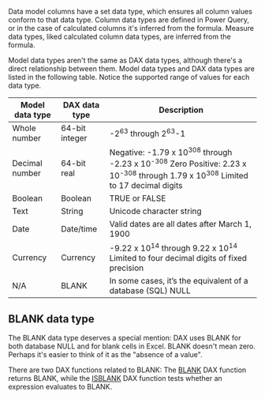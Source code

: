 Data model columns have a set data type, which ensures all column values conform to that data type. Column data types are defined in Power Query, or in the case of calculated columns it's inferred from the formula. Measure data types, liked calculated column data types, are inferred from the formula.

Model data types aren't the same as DAX data types, although there's a direct relationship between them. Model data types and DAX data types are listed in the following table. Notice the supported range of values for each data type.

|     Model data type    |     DAX data type     |     Description                                                                                                                                  |
|------------------------|-----------------------|--------------------------------------------------------------------------------------------------------------------------------------------------|
|     Whole number       |     64-bit integer    |     -2<sup>63</sup> through 2<sup>63</sup>-1                                                                                                                           |
|     Decimal number     |     64-bit   real     |     Negative: -1.79 x 10<sup>308</sup> through -2.23 x 10<sup>-308</sup>     Zero     Positive: 2.23 x 10<sup>-308</sup> through 1.79 x 10<sup>308</sup>      Limited to 17 decimal digits    |
|     Boolean            |     Boolean           |     TRUE or FALSE                                                                                                                                |
|     Text               |     String            |     Unicode character string                                                                                                                     |
|     Date               |     Date/time         |     Valid dates are all   dates after March 1, 1900                                                                                              |
|     Currency           |     Currency          |     -9.22 x 10<sup>14</sup> through 9.22 x 10<sup>14</sup>    Limited to four decimal digits of fixed precision                                                      |
|     N/A                |     BLANK             |     In some cases, it’s the equivalent of a database (SQL) NULL                                                                                  |

## BLANK data type

The BLANK data type deserves a special mention: DAX uses BLANK for both database NULL and for blank cells in Excel. BLANK doesn't mean zero. Perhaps it's easier to think of it as the "absence of a value".

There are two DAX functions related to BLANK: The [BLANK](https://docs.microsoft.com/dax/blank-function-dax/?azure-portal=true) DAX function returns BLANK, while the [ISBLANK](https://docs.microsoft.com/dax/isblank-function-dax/?azure-portal=true) DAX function tests whether an expression evaluates to BLANK.
